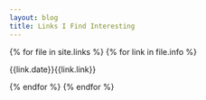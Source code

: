 ```yaml
---
layout: blog
title: Links I Find Interesting
---
```


{% for file in site.links %}
{% for link in file.info %}

<div class="linksblock">

<span>{{link.date}}</span>{{link.link}}<i class="fa fa-link" aria-hidden="true"></i>   

</div>
{% endfor %}
{% endfor %}


